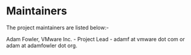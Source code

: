# Maintainers

The project maintainers are listed below:-

Adam Fowler, VMware Inc. - Project Lead - adamf at vmware dot com or adam at adamfowler dot org.